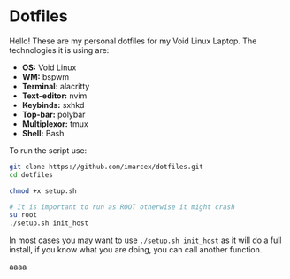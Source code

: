 # Dotfiles
Hello! These are my personal dotfiles for my Void Linux Laptop. The technologies it is using are:

- **OS:** Void Linux
- **WM:** bspwm
- **Terminal:** alacritty
- **Text-editor:** nvim
- **Keybinds:** sxhkd
- **Top-bar:** polybar
- **Multiplexor:** tmux
- **Shell:** Bash

To run the script use:
```bash
git clone https://github.com/imarcex/dotfiles.git
cd dotfiles

chmod +x setup.sh

# It is important to run as ROOT otherwise it might crash
su root
./setup.sh init_host
```

In most cases you may want to use `./setup.sh init_host` as it will do a full install, if you know what you are doing, you can call another function.

aaaa
